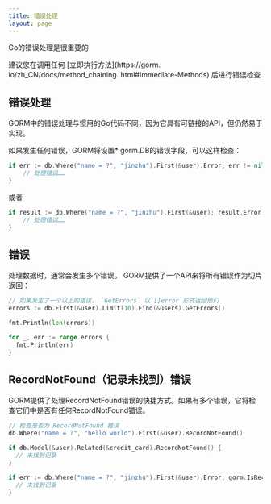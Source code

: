 ```yaml
---
title: 错误处理
layout: page
---
```


Go的错误处理是很重要的

建议您在调用任何 [立即执行方法](https://gorm. io/zh_CN/docs/method_chaining. html#Immediate-Methods) 后进行错误检查

## 错误处理

GORM中的错误处理与惯用的Go代码不同，因为它具有可链接的API，但仍然易于实现。

如果发生任何错误，GORM将设置* gorm.DB的错误字段，可以这样检查：

```go
if err := db.Where("name = ?", "jinzhu").First(&user).Error; err != nil {
    // 处理错误……
}
```

或者

```go
if result := db.Where("name = ?", "jinzhu").First(&user); result.Error != nil {
    // 处理错误……
}
```

## 错误

处理数据时，通常会发生多个错误。 GORM提供了一个API来将所有错误作为切片返回：

```go
// 如果发生了一个以上的错误， `GetErrors` 以`[]error`形式返回他们
errors := db.First(&user).Limit(10).Find(&users).GetErrors()

fmt.Println(len(errors))

for _, err := range errors {
  fmt.Println(err)
}
```

## RecordNotFound（记录未找到）错误

GORM提供了处理RecordNotFound错误的快捷方式。如果有多个错误，它将检查它们中是否有任何RecordNotFound错误。

```go
// 检查是否为 RecordNotFound 错误
db.Where("name = ?", "hello world").First(&user).RecordNotFound()

if db.Model(&user).Related(&credit_card).RecordNotFound() {
  // 未找到记录
}

if err := db.Where("name = ?", "jinzhu").First(&user).Error; gorm.IsRecordNotFoundError(err) {
  // 未找到记录
}
```
